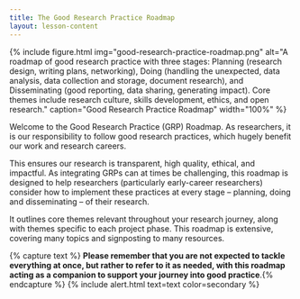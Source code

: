 ```yaml
---
title: The Good Research Practice Roadmap
layout: lesson-content
---
```


{% include figure.html img="good-research-practice-roadmap.png" alt="A roadmap of good research practice with three
stages: Planning (research design, writing plans, networking), Doing (handling the unexpected, data analysis, data
collection and storage, document research), and Disseminating (good reporting, data sharing, generating impact). Core
themes include research culture, skills development, ethics, and open research." caption="Good Research
Practice Roadmap" width="100%" %}

Welcome to the Good Research Practice (GRP) Roadmap. As researchers, it is our responsibility to follow good research
practices, which hugely benefit our work and research careers.

This ensures our research is transparent, high quality,
ethical, and impactful. As integrating GRPs can at times be challenging, this roadmap is designed to help researchers 
(particularly early-career researchers) consider how to implement these practices at every stage – planning,
doing and disseminating – of their research.

It outlines core themes relevant throughout your research journey, along with
themes specific to each project phase. This roadmap is extensive, covering many topics and signposting to many
resources.

{% capture text %}
**Please remember that you are not expected to tackle everything at once, but rather to refer to it as needed,
with this roadmap acting as a companion to support your journey into good practice**.{% endcapture %}
{% include alert.html text=text color=secondary %}

